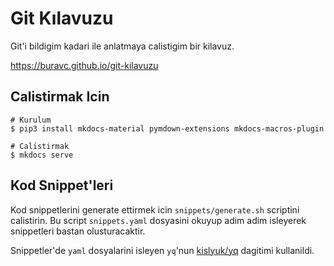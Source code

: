 # Git Kılavuzu 

Git'i bildigim kadari ile anlatmaya calistigim bir kilavuz.

https://buravc.github.io/git-kilavuzu


## Calistirmak Icin

```
# Kurulum
$ pip3 install mkdocs-material pymdown-extensions mkdocs-macros-plugin

# Calistirmak
$ mkdocs serve
```

## Kod Snippet'leri

Kod snippetlerini generate ettirmek icin `snippets/generate.sh` scriptini calistirin. Bu script `snippets.yaml` dosyasini okuyup adim adim isleyerek snippetleri bastan olusturacaktir.

Snippetler'de `yaml` dosyalarini isleyen `yq`'nun [kislyuk/yq](https://github.com/kislyuk/yq) dagitimi kullanildi.
